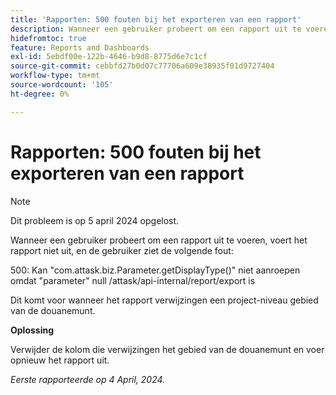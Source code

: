 ```yaml
---
title: 'Rapporten: 500 fouten bij het exporteren van een rapport'
description: Wanneer een gebruiker probeert om een rapport uit te voeren, voert het rapport niet uit, en de gebruiker ziet een fout. Er is een tijdelijke oplossing beschikbaar.
hidefromtoc: true
feature: Reports and Dashboards
exl-id: 5ebdf00e-122b-4646-b9d8-8775d6e7c1cf
source-git-commit: cebbfd27b0d07c77706a609e38935f01d9727404
workflow-type: tm+mt
source-wordcount: '105'
ht-degree: 0%

---
```


# Rapporten: 500 fouten bij het exporteren van een rapport

>[!NOTE]
>
>Dit probleem is op 5 april 2024 opgelost.

Wanneer een gebruiker probeert om een rapport uit te voeren, voert het rapport niet uit, en de gebruiker ziet de volgende fout:

500: Kan &quot;com.attask.biz.Parameter.getDisplayType()&quot; niet aanroepen omdat &quot;parameter&quot; null /attask/api-internal/report/export is

Dit komt voor wanneer het rapport verwijzingen een project-niveau gebied van de douanemunt.

**Oplossing**

Verwijder de kolom die verwijzingen het gebied van de douanemunt en voer opnieuw het rapport uit.

_Eerste rapporteerde op 4 April, 2024._
